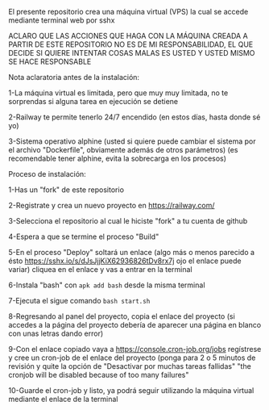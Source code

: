 El presente repositorio crea una máquina virtual (VPS) la cual se accede mediante terminal web por sshx

ACLARO QUE LAS ACCIONES QUE HAGA CON LA MÁQUINA CREADA A PARTIR DE ESTE REPOSITORIO NO ES DE MI RESPONSABILIDAD, EL QUE DECIDE SI QUIERE INTENTAR COSAS MALAS ES USTED Y USTED MISMO SE HACE RESPONSABLE

Nota aclaratoria antes de la instalación:

1-La máquina virtual es limitada, pero que muy muy limitada, no te sorprendas si alguna tarea en ejecución se detiene

2-Railway te permite tenerlo 24/7 encendido (en estos días, hasta donde sé yo)

3-Sistema operativo alphine (usted si quiere puede cambiar el sistema por el archivo "Dockerfile", obviamente además de otros parámetros) (es recomendable tener alphine, evita la sobrecarga en los procesos)

Proceso de instalación:

1-Has un "fork" de este repositorio

2-Registrate y crea un nuevo proyecto en https://railway.com/

3-Selecciona el repositorio al cual le hiciste "fork" a tu cuenta de github

4-Espera a que se termine el proceso "Build"

5-En el proceso "Deploy" soltará un enlace (algo más o menos parecido a ésto https://sshx.io/s/dJsJjjKiX62936826tDv8rx7j ojo el enlace puede variar) cliquea en el enlace y vas a entrar en la terminal

6-Instala "bash" con ```apk add bash``` desde la misma terminal

7-Ejecuta el sigue comando
```bash start.sh```

8-Regresando al panel del proyecto, copia el enlace del proyecto (si accedes a la página del proyecto debería de aparecer una página en blanco con unas letras dando error)

9-Con el enlace copiado vaya a https://console.cron-job.org/jobs regístrese y cree un cron-job de el enlace del proyecto (ponga para 2 o 5 minutos de revisión y quite la opción de "Desactivar por muchas tareas fallidas" "the cronjob will be disabled because of too many failures"

10-Guarde el cron-job y listo, ya podrá seguir utilizando la máquina virtual mediante el enlace de la terminal

